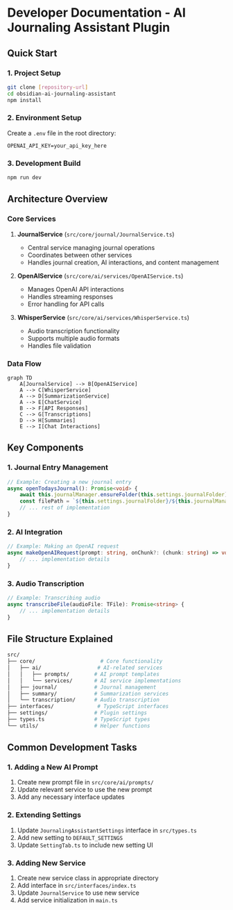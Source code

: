 # Developer Documentation - AI Journaling Assistant Plugin

## Quick Start

### 1. Project Setup

```bash
git clone [repository-url]
cd obsidian-ai-journaling-assistant
npm install
```

### 2. Environment Setup

Create a `.env` file in the root directory:

```env
OPENAI_API_KEY=your_api_key_here
```

### 3. Development Build

```bash
npm run dev
```

## Architecture Overview

### Core Services

1. **JournalService** (`src/core/journal/JournalService.ts`)

   - Central service managing journal operations
   - Coordinates between other services
   - Handles journal creation, AI interactions, and content management

2. **OpenAIService** (`src/core/ai/services/OpenAIService.ts`)

   - Manages OpenAI API interactions
   - Handles streaming responses
   - Error handling for API calls

3. **WhisperService** (`src/core/ai/services/WhisperService.ts`)
   - Audio transcription functionality
   - Supports multiple audio formats
   - Handles file validation

### Data Flow

```mermaid
graph TD
    A[JournalService] --> B[OpenAIService]
    A --> C[WhisperService]
    A --> D[SummarizationService]
    A --> E[ChatService]
    B --> F[API Responses]
    C --> G[Transcriptions]
    D --> H[Summaries]
    E --> I[Chat Interactions]
```

## Key Components

### 1. Journal Entry Management

```typescript
// Example: Creating a new journal entry
async openTodaysJournal(): Promise<void> {
    await this.journalManager.ensureFolder(this.settings.journalFolder);
    const filePath = `${this.settings.journalFolder}/${this.journalManager.getTodayFileName()}`;
    // ... rest of implementation
}
```

### 2. AI Integration

```typescript
// Example: Making an OpenAI request
async makeOpenAIRequest(prompt: string, onChunk?: (chunk: string) => void): Promise<string> {
    // ... implementation details
}
```

### 3. Audio Transcription

```typescript
// Example: Transcribing audio
async transcribeFile(audioFile: TFile): Promise<string> {
    // ... implementation details
}
```

## File Structure Explained

```bash
src/
├── core/                     # Core functionality
│   ├── ai/                  # AI-related services
│   │   ├── prompts/        # AI prompt templates
│   │   └── services/       # AI service implementations
│   ├── journal/            # Journal management
│   ├── summary/            # Summarization services
│   └── transcription/      # Audio transcription
├── interfaces/              # TypeScript interfaces
├── settings/               # Plugin settings
├── types.ts                # TypeScript types
└── utils/                  # Helper functions
```

## Common Development Tasks

### 1. Adding a New AI Prompt

1. Create new prompt file in `src/core/ai/prompts/`
2. Update relevant service to use the new prompt
3. Add any necessary interface updates

### 2. Extending Settings

1. Update `JournalingAssistantSettings` interface in `src/types.ts`
2. Add new setting to `DEFAULT_SETTINGS`
3. Update `SettingTab.ts` to include new setting UI

### 3. Adding New Service

1. Create new service class in appropriate directory
2. Add interface in `src/interfaces/index.ts`
3. Update `JournalService` to use new service
4. Add service initialization in `main.ts`
